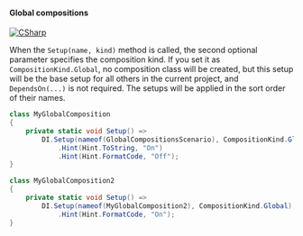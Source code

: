 #### Global compositions

[![CSharp](https://img.shields.io/badge/C%23-code-blue.svg)](../tests/Pure.DI.UsageTests/Advanced/GlobalCompositionsScenario.cs)

When the `Setup(name, kind)` method is called, the second optional parameter specifies the composition kind. If you set it as `CompositionKind.Global`, no composition class will be created, but this setup will be the base setup for all others in the current project, and `DependsOn(...)` is not required. The setups will be applied in the sort order of their names.

```c#
class MyGlobalComposition
{
    private static void Setup() =>
        DI.Setup(nameof(GlobalCompositionsScenario), CompositionKind.Global)
            .Hint(Hint.ToString, "On")
            .Hint(Hint.FormatCode, "Off");
}

class MyGlobalComposition2
{
    private static void Setup() =>
        DI.Setup(nameof(MyGlobalComposition2), CompositionKind.Global)
            .Hint(Hint.FormatCode, "On");
}
```

